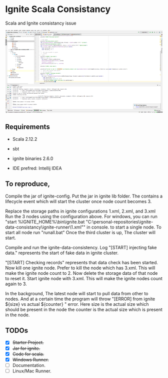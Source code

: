 # Ignite Scala Consistancy
Scala and Ignite consistancy issue

![Ignite Error](https://github.com/shikya/ignite-scala-consistancy/raw/master/images/ignite%20error.PNG "Ignite Error")

## Requirements

+ Scala 2.12.2

+ sbt

+ ignite binaries 2.6.0

+ IDE prefred: Intellij IDEA


## To reproduce,

Compile the jar of ignite-config.
Put the jar in ignite lib folder.
The contains a lifecycle event which will start the cluster once node count becomes 3.

Replace the storage paths in ignite configurations
1.xml, 2.xml, and 3.xml
Run the 3 nodes using the configuration above.
For windows, you can run "start %IGNITE_HOME%\bin\ignite.bat "C:\personal-repositories\ignite-data-consistancy\ignite-runner\1.xml"" in console. to start a single node.
To start all node run "runall.bat"
Once the third cluster is up, The cluster will start.

Compile and run the ignite-data-consistency.
Log  "[START] injecting fake data." represents the start of fake data in ignite cluster.

"[START] Checking records" represents that data check has been started.
Now kill one ignite node. Prefer to kill the node which has 3.xml.
This will make the ignite node count to 2.
Now delete the storage data of that node to reset it.
Start ignite node with 3.xml. This will make the ignite nodes count again to 3.

In the background, The latest node will start to pull data from other to nodes. And at a certain time the program will throw "[ERROR] from ignite ${size} vs actual ${counter} " error.
Here size is the actual size which should be present in the node
the counter is the actual size which is present in the node.


## TODOs

- [x] ~~Starter Project.~~
- [x] ~~Jar for ignite.~~
- [X] ~~Code for scala.~~
- [x] ~~Windows Runner.~~
- [ ] Documentation.
- [ ] Linux/Mac Runner.
